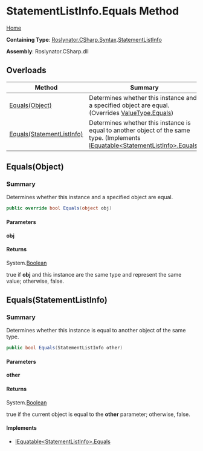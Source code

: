 # StatementListInfo\.Equals Method

[Home](../../../../../README.md)

**Containing Type**: [Roslynator.CSharp.Syntax](../../README.md)\.[StatementListInfo](../README.md)

**Assembly**: Roslynator\.CSharp\.dll

## Overloads

| Method | Summary |
| ------ | ------- |
| [Equals(Object)](#Roslynator_CSharp_Syntax_StatementListInfo_Equals_System_Object_) | Determines whether this instance and a specified object are equal\. \(Overrides [ValueType.Equals](https://docs.microsoft.com/en-us/dotnet/api/system.valuetype.equals)\) |
| [Equals(StatementListInfo)](#Roslynator_CSharp_Syntax_StatementListInfo_Equals_Roslynator_CSharp_Syntax_StatementListInfo_) | Determines whether this instance is equal to another object of the same type\. \(Implements [IEquatable\<StatementListInfo>.Equals](https://docs.microsoft.com/en-us/dotnet/api/system.iequatable-1.equals)\) |

## Equals\(Object\)<a name="Roslynator_CSharp_Syntax_StatementListInfo_Equals_System_Object_"></a>

### Summary

Determines whether this instance and a specified object are equal\.

```csharp
public override bool Equals(object obj)
```

#### Parameters

**obj**



#### Returns

System\.[Boolean](https://docs.microsoft.com/en-us/dotnet/api/system.boolean)

true if **obj** and this instance are the same type and represent the same value; otherwise, false\. 

## Equals\(StatementListInfo\)<a name="Roslynator_CSharp_Syntax_StatementListInfo_Equals_Roslynator_CSharp_Syntax_StatementListInfo_"></a>

### Summary

Determines whether this instance is equal to another object of the same type\.

```csharp
public bool Equals(StatementListInfo other)
```

#### Parameters

**other**



#### Returns

System\.[Boolean](https://docs.microsoft.com/en-us/dotnet/api/system.boolean)

true if the current object is equal to the **other** parameter; otherwise, false\.

#### Implements

* [IEquatable\<StatementListInfo>.Equals](https://docs.microsoft.com/en-us/dotnet/api/system.iequatable-1.equals)
